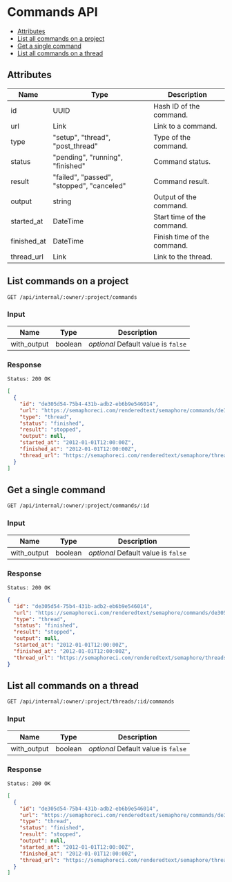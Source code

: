 # Commands API

- [Attributes](#attributes)
- [List all commands on a project](#list-commands-on-a-project)
- [Get a single command](#get-a-single-command)
- [List all commands on a thread](#list-all-commands-on-a-thread)

## Attributes

Name          | Type                                      | Description
------------- | ------------------------------------------|------------------------
id            | UUID                                      | Hash ID of the command.
url           | Link                                      | Link to a command.
type          | "setup", "thread", "post_thread"          | Type of the command.
status        | "pending", "running", "finished"          | Command status.
result        | "failed", "passed", "stopped", "canceled" | Command result.
output        | string                                    | Output of the command.
started_at    | DateTime                                  | Start time of the command.
finished_at   | DateTime                                  | Finish time of the command.
thread_url    | Link                                      | Link to the thread.

## List commands on a project

```
GET /api/internal/:owner/:project/commands
```

### Input

Name          | Type    | Description
------------- | --------|------------------------
with_output   | boolean | _optional_ Default value is `false`

### Response

`Status: 200 OK`

```json
[
  {
    "id": "de305d54-75b4-431b-adb2-eb6b9e546014",
    "url": "https://semaphoreci.com/renderedtext/semaphore/commands/de305d54-75b4-431b-adb2-eb6b9e546014",
    "type": "thread",
    "status": "finished",
    "result": "stopped",
    "output": null,
    "started_at": "2012-01-01T12:00:00Z",
    "finished_at": "2012-01-01T12:00:00Z",
    "thread_url": "https://semaphoreci.com/renderedtext/semaphore/threads/9e305d54-75b4-431b-adb2-eb6b9e546014"
  }
]
```

## Get a single command

```
GET /api/internal/:owner/:project/commands/:id
```

### Input

Name          | Type    | Description
------------- | --------|------------------------
with_output   | boolean | _optional_ Default value is `false`

### Response

`Status: 200 OK`

``` json
{
  "id": "de305d54-75b4-431b-adb2-eb6b9e546014",
  "url": "https://semaphoreci.com/renderedtext/semaphore/commands/de305d54-75b4-431b-adb2-eb6b9e546014",
  "type": "thread",
  "status": "finished",
  "result": "stopped",
  "output": null,
  "started_at": "2012-01-01T12:00:00Z",
  "finished_at": "2012-01-01T12:00:00Z",
  "thread_url": "https://semaphoreci.com/renderedtext/semaphore/threads/9e305d54-75b4-431b-adb2-eb6b9e546014"
}
```

## List all commands on a thread

```
GET /api/internal/:owner/:project/threads/:id/commands
```

### Input

Name          | Type    | Description
------------- | --------|------------------------
with_output   | boolean | _optional_ Default value is `false`

### Response

`Status: 200 OK`

```json
[
  {
    "id": "de305d54-75b4-431b-adb2-eb6b9e546014",
    "url": "https://semaphoreci.com/renderedtext/semaphore/commands/de305d54-75b4-431b-adb2-eb6b9e546014",
    "type": "thread",
    "status": "finished",
    "result": "stopped",
    "output": null,
    "started_at": "2012-01-01T12:00:00Z",
    "finished_at": "2012-01-01T12:00:00Z",
    "thread_url": "https://semaphoreci.com/renderedtext/semaphore/threads/9e305d54-75b4-431b-adb2-eb6b9e546014"
  }
]
```
